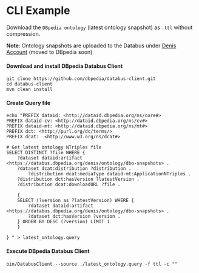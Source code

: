 # CLI Example

Download the `DBpedia ontology` (latest ontology snapshot) as `.ttl` without compression.

**Note**: Ontology snapshots are uploaded to the Databus under [Denis Account](https://databus.dbpedia.org/denis/ontology/dbo-snapshots) (moved to DBpedia soon)

#### Download and install DBpedia Databus Client
```
git clone https://github.com/dbpedia/databus-client.git
cd databus-client
mvn clean install
```

#### Create Query file
```
echo "PREFIX dataid: <http://dataid.dbpedia.org/ns/core#>
PREFIX dataid-cv: <http://dataid.dbpedia.org/ns/cv#>
PREFIX dataid-mt: <http://dataid.dbpedia.org/ns/mt#>
PREFIX dct: <http://purl.org/dc/terms/>
PREFIX dcat:  <http://www.w3.org/ns/dcat#>

# Get latest ontology NTriples file
SELECT DISTINCT ?file WHERE {
 	?dataset dataid:artifact <https://databus.dbpedia.org/denis/ontology/dbo-snapshots> .
	?dataset dcat:distribution ?distribution .
        ?distribution dcat:mediaType dataid-mt:ApplicationNTriples .
	?distribution dct:hasVersion ?latestVersion .  
	?distribution dcat:downloadURL ?file .

	{
	SELECT (?version as ?latestVersion) WHERE {
		?dataset dataid:artifact <https://databus.dbpedia.org/denis/ontology/dbo-snapshots> .
		?dataset dct:hasVersion ?version .
	} ORDER BY DESC (?version) LIMIT 1
	}

} " > latest_ontology.query
```


#### Execute DBpedia Databus Client
```
bin/DatabusClient --source ./latest_ontology.query -f ttl -c ""
```
